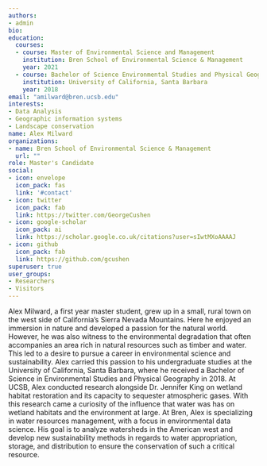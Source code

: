 ```yaml
---
authors:
- admin
bio: 
education:
  courses:
  - course: Master of Environmental Science and Management
    institution: Bren School of Environmental Science & Management
    year: 2021
  - course: Bachelor of Science Environmental Studies and Physical Geography
    institution: University of California, Santa Barbara
    year: 2018
email: "amilward@bren.ucsb.edu"
interests:
- Data Analysis
- Geographic information systems
- Landscape conservation
name: Alex Milward
organizations:
- name: Bren School of Environmental Science & Management
  url: ""
role: Master's Candidate
social:
- icon: envelope
  icon_pack: fas
  link: '#contact'
- icon: twitter
  icon_pack: fab
  link: https://twitter.com/GeorgeCushen
- icon: google-scholar
  icon_pack: ai
  link: https://scholar.google.co.uk/citations?user=sIwtMXoAAAAJ
- icon: github
  icon_pack: fab
  link: https://github.com/gcushen
superuser: true
user_groups:
- Researchers
- Visitors
---
```


Alex Milward, a first year master student, grew up in a small, rural town on the west side of California’s Sierra Nevada Mountains.  Here he enjoyed an immersion in nature and developed a passion for the natural world.  However, he was also witness to the environmental degradation that often accompanies an area rich in natural resources such as timber and water.  This led to a desire to pursue a career in environmental science and sustainability. Alex carried this passion to his undergraduate studies at the University of California, Santa Barbara, where he received a Bachelor of Science in Environmental Studies and Physical Geography in 2018. At UCSB, Alex conducted research alongside Dr. Jennifer King on wetland habitat restoration and its capacity to sequester atmospheric gases.  With this research came a curiosity of the influence that water was has on wetland habitats and the environment at large.  At Bren, Alex is specializing in water resources management, with a focus in environmental data science.  His goal is to analyze watersheds in the American west and develop new sustainability methods in regards to water appropriation, storage, and distribution to ensure the conservation of such a critical resource. 


